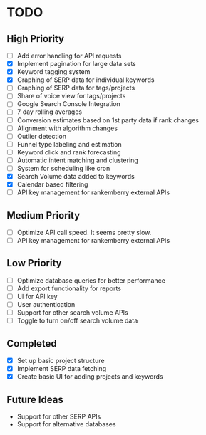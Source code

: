 # TODO

## High Priority

- [ ] Add error handling for API requests
- [x] Implement pagination for large data sets
- [x] Keyword tagging system
- [x] Graphing of SERP data for individual keywords
- [ ] Graphing of SERP data for tags/projects
- [ ] Share of voice view for tags/projects
- [ ] Google Search Console Integration
- [ ] 7 day rolling averages
- [ ] Conversion estimates based on 1st party data if rank changes
- [ ] Alignment with algorithm changes
- [ ] Outlier detection
- [ ] Funnel type labeling and estimation
- [ ] Keyword click and rank forecasting
- [ ] Automatic intent matching and clustering
- [ ] System for scheduling like cron
- [x] Search Volume data added to keywords
- [x] Calendar based filtering
- [ ] API key management for rankemberry external APIs

## Medium Priority

- [ ] Optimize API call speed. It seems pretty slow.
- [ ] API key management for rankemberry external APIs

## Low Priority

- [ ] Optimize database queries for better performance
- [ ] Add export functionality for reports
- [ ] UI for API key
- [ ] User authentication
- [ ] Support for other search volume APIs
- [ ] Toggle to turn on/off search volume data

## Completed

- [x] Set up basic project structure
- [x] Implement SERP data fetching
- [x] Create basic UI for adding projects and keywords

## Future Ideas

- Support for other SERP APIs
- Support for alternative databases
